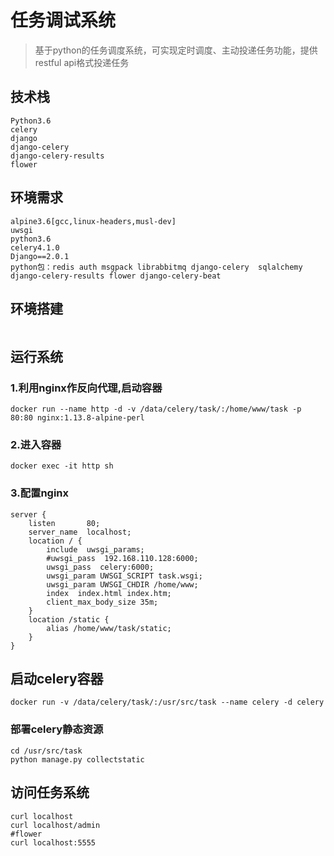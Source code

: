 # 任务调试系统

> 基于python的任务调度系统，可实现定时调度、主动投递任务功能，提供restful api格式投递任务

## 技术栈
```
Python3.6
celery
django
django-celery
django-celery-results
flower
```

## 环境需求
```
alpine3.6[gcc,linux-headers,musl-dev]
uwsgi
python3.6
celery4.1.0
Django==2.0.1
python包：redis auth msgpack librabbitmq django-celery  sqlalchemy django-celery-results flower django-celery-beat
```

## 环境搭建
```

```

## 运行系统

### 1.利用nginx作反向代理,启动容器
```
docker run --name http -d -v /data/celery/task/:/home/www/task -p 80:80 nginx:1.13.8-alpine-perl
```
### 2.进入容器
```
docker exec -it http sh
```
### 3.配置nginx
```
server {
    listen       80;
    server_name  localhost;
    location / {
        include  uwsgi_params;
        #uwsgi_pass  192.168.110.128:6000;
        uwsgi_pass  celery:6000;
        uwsgi_param UWSGI_SCRIPT task.wsgi;
        uwsgi_param UWSGI_CHDIR /home/www;
        index  index.html index.htm;
        client_max_body_size 35m;
    }
    location /static {
        alias /home/www/task/static;
    }
}
```

## 启动celery容器
```
docker run -v /data/celery/task/:/usr/src/task --name celery -d celery 
```
### 部署celery静态资源
```
cd /usr/src/task
python manage.py collectstatic
```

## 访问任务系统
```
curl localhost
curl localhost/admin
#flower
curl localhost:5555 
```
